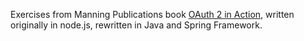 Exercises from Manning Publications book [OAuth 2 in Action](https://www.manning.com/books/oauth-2-in-action), written originally in node.js, rewritten in Java and Spring Framework.
